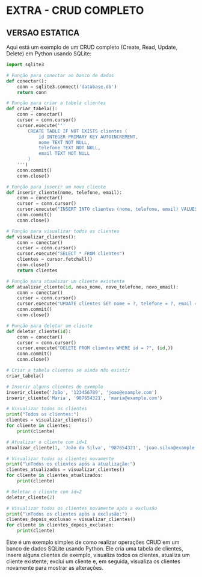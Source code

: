 # EXTRA - CRUD COMPLETO
## VERSAO ESTATICA
Aqui está um exemplo de um CRUD completo (Create, Read, Update, Delete) em Python usando SQLite:

```python
import sqlite3

# Função para conectar ao banco de dados
def conectar():
    conn = sqlite3.connect('database.db')
    return conn

# Função para criar a tabela clientes
def criar_tabela():
    conn = conectar()
    cursor = conn.cursor()
    cursor.execute('''
        CREATE TABLE IF NOT EXISTS clientes (
            id INTEGER PRIMARY KEY AUTOINCREMENT,
            nome TEXT NOT NULL,
            telefone TEXT NOT NULL,
            email TEXT NOT NULL
        )
    ''')
    conn.commit()
    conn.close()

# Função para inserir um novo cliente
def inserir_cliente(nome, telefone, email):
    conn = conectar()
    cursor = conn.cursor()
    cursor.execute("INSERT INTO clientes (nome, telefone, email) VALUES (?, ?, ?)", (nome, telefone, email))
    conn.commit()
    conn.close()

# Função para visualizar todos os clientes
def visualizar_clientes():
    conn = conectar()
    cursor = conn.cursor()
    cursor.execute("SELECT * FROM clientes")
    clientes = cursor.fetchall()
    conn.close()
    return clientes

# Função para atualizar um cliente existente
def atualizar_cliente(id, novo_nome, novo_telefone, novo_email):
    conn = conectar()
    cursor = conn.cursor()
    cursor.execute("UPDATE clientes SET nome = ?, telefone = ?, email = ? WHERE id = ?", (novo_nome, novo_telefone, novo_email, id))
    conn.commit()
    conn.close()

# Função para deletar um cliente
def deletar_cliente(id):
    conn = conectar()
    cursor = conn.cursor()
    cursor.execute("DELETE FROM clientes WHERE id = ?", (id,))
    conn.commit()
    conn.close()

# Criar a tabela clientes se ainda não existir
criar_tabela()

# Inserir alguns clientes de exemplo
inserir_cliente('João', '123456789', 'joao@example.com')
inserir_cliente('Maria', '987654321', 'maria@example.com')

# Visualizar todos os clientes
print("Todos os clientes:")
clientes = visualizar_clientes()
for cliente in clientes:
    print(cliente)

# Atualizar o cliente com id=1
atualizar_cliente(1, 'João da Silva', '987654321', 'joao.silva@example.com')

# Visualizar todos os clientes novamente
print("\nTodos os clientes após a atualização:")
clientes_atualizados = visualizar_clientes()
for cliente in clientes_atualizados:
    print(cliente)

# Deletar o cliente com id=2
deletar_cliente(2)

# Visualizar todos os clientes novamente após a exclusão
print("\nTodos os clientes após a exclusão:")
clientes_depois_exclusao = visualizar_clientes()
for cliente in clientes_depois_exclusao:
    print(cliente)
```

Este é um exemplo simples de como realizar operações CRUD em um banco de dados SQLite usando Python. Ele cria uma tabela de clientes, insere alguns clientes de exemplo, visualiza todos os clientes, atualiza um cliente existente, exclui um cliente e, em seguida, visualiza os clientes novamente para mostrar as alterações.